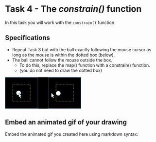 # Task 4 - The *constrain()* function

In this task you will work with the `constrain()` function.

## Specifications

- Repeat Task 3 but with the ball exactly following the mouse cursor as long as the mouse is within the dotted box (below).
- The ball cannot follow the mouse outside the box.
  * To do this, replace the map() function with a constrain() function.
  * (you do not need to draw the dotted box)
  
<img src="images/img1.png" width="250px">

## Embed an animated gif of your drawing
 
Embed the animated gif you created here using markdown syntax:
